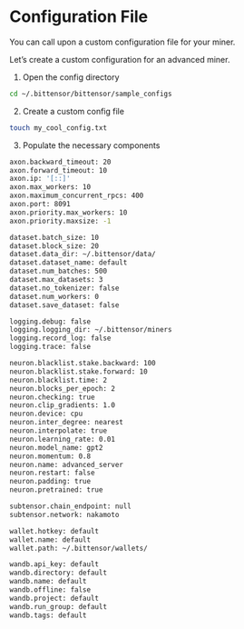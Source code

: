 # Configuration File

You can call upon a custom configuration file for your miner.

Let’s create a custom configuration for an advanced miner.

1. Open the config directory

```bash
cd ~/.bittensor/bittensor/sample_configs
```

2. Create a custom config file

```bash
touch my_cool_config.txt
```

3. Populate the necessary components

```bash
axon.backward_timeout: 20
axon.forward_timeout: 10
axon.ip: '[::]'
axon.max_workers: 10
axon.maximum_concurrent_rpcs: 400
axon.port: 8091
axon.priority.max_workers: 10
axon.priority.maxsize: -1

dataset.batch_size: 10
dataset.block_size: 20
dataset.data_dir: ~/.bittensor/data/
dataset.dataset_name: default
dataset.num_batches: 500
dataset.max_datasets: 3
dataset.no_tokenizer: false
dataset.num_workers: 0
dataset.save_dataset: false

logging.debug: false
logging.logging_dir: ~/.bittensor/miners
logging.record_log: false
logging.trace: false

neuron.blacklist.stake.backward: 100
neuron.blacklist.stake.forward: 10
neuron.blacklist.time: 2
neuron.blocks_per_epoch: 2
neuron.checking: true
neuron.clip_gradients: 1.0
neuron.device: cpu
neuron.inter_degree: nearest
neuron.interpolate: true
neuron.learning_rate: 0.01
neuron.model_name: gpt2
neuron.momentum: 0.8
neuron.name: advanced_server
neuron.restart: false
neuron.padding: true
neuron.pretrained: true

subtensor.chain_endpoint: null
subtensor.network: nakamoto

wallet.hotkey: default
wallet.name: default
wallet.path: ~/.bittensor/wallets/

wandb.api_key: default
wandb.directory: default
wandb.name: default
wandb.offline: false
wandb.project: default
wandb.run_group: default
wandb.tags: default
```
